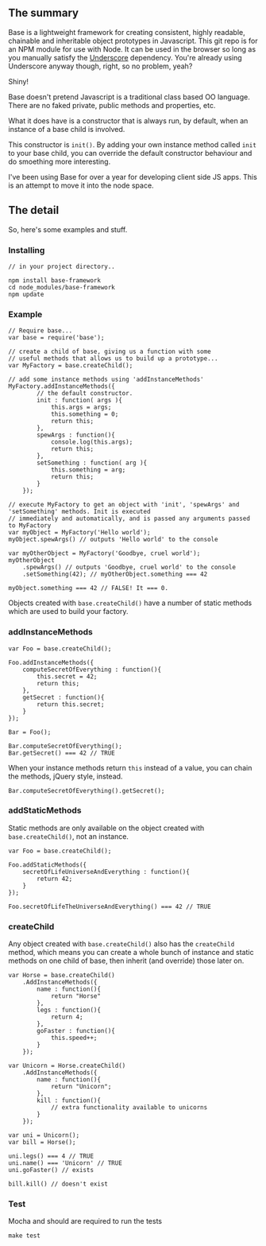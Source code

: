 ## The summary

Base is a lightweight framework for creating consistent, highly readable, chainable and inheritable object prototypes in Javascript. This git repo is for an NPM module for use with Node. It can be used in the browser so long as you manually satisfy the [Underscore](http://documentcloud.github.com/underscore/) dependency. You're already using Underscore anyway though, right, so no problem, yeah? 

Shiny!

Base doesn't pretend Javascript is a traditional class based OO language. There are no faked private, public methods and properties, etc.

What it does have is a constructor that is always run, by default, when an instance of a base child is involved.

This constructor is `init()`. By adding your own instance method called `init` to your base child, you can override the default constructor behaviour and do smoething more interesting. 

I've been using Base for over a year for developing client side JS apps. This is an attempt to move it into the node space.

## The detail

So, here's some examples and stuff.

### Installing

	// in your project directory..

	npm install base-framework
	cd node_modules/base-framework
	npm update

### Example

	// Require base...
	var base = require('base');
 
	// create a child of base, giving us a function with some 
	// useful methods that allows us to build up a prototype...
	var MyFactory = base.createChild();

	// add some instance methods using 'addInstanceMethods'
	MyFactory.addInstanceMethods({
			// the default constructor. 
			init : function( args ){
				this.args = args;
				this.something = 0;
				return this;
			},
			spewArgs : function(){
				console.log(this.args);
				return this;
			},
			setSomething : function( arg ){
				this.something = arg;
				return this;
			}
		});

	// execute MyFactory to get an object with 'init', 'spewArgs' and 'setSomething' methods. Init is executed 
	// immediately and automatically, and is passed any arguments passed to MyFactory
	var myObject = MyFactory('Hello world');
	myObject.spewArgs() // outputs 'Hello world' to the console

	var myOtherObject = MyFactory('Goodbye, cruel world');
	myOtherObject
		.spewArgs() // outputs 'Goodbye, cruel world' to the console
		.setSomething(42); // myOtherObject.something === 42

	myObject.something === 42 // FALSE! It === 0.


Objects created with `base.createChild()` have a number of static methods which are used to build your factory.

### addInstanceMethods

	var Foo = base.createChild();

	Foo.addInstanceMethods({
		computeSecretOfEverything : function(){
			this.secret = 42;
			return this;
		},
		getSecret : function(){
			return this.secret;
		}
	});

	Bar = Foo();

	Bar.computeSecretOfEverything();
	Bar.getSecret() === 42 // TRUE

When your instance methods return `this` instead of a value, you can chain the methods, jQuery style, instead.

	Bar.computeSecretOfEverything().getSecret();

### addStaticMethods

Static methods are only available on the object created with `base.createChild()`, not an instance.

	var Foo = base.createChild();

	Foo.addStaticMethods({
		secretOfLifeUniverseAndEverything : function(){
			return 42;
		}
	});

	Foo.secretOfLifeTheUniverseAndEverything() === 42 // TRUE

### createChild

Any object created with `base.createChild()` also has the `createChild` method, which means you can create a whole bunch of instance and static methods on one child of base, then inherit (and override) those later on.

	var Horse = base.createChild()
		.AddInstanceMethods({
			name : function(){
				return "Horse"
			},
			legs : function(){
				return 4;
			},
			goFaster : function(){
				this.speed++;
			}
		});

	var Unicorn = Horse.createChild()
		.AddInstanceMethods({
			name : function(){
				return "Unicorn";
			},
			kill : function(){
				// extra functionality available to unicorns
			}
		});

	var uni = Unicorn();
	var bill = Horse();

	uni.legs() === 4 // TRUE
	uni.name() === 'Unicorn' // TRUE
	uni.goFaster() // exists

	bill.kill() // doesn't exist

### Test

Mocha and should are required to run the tests

	make test

